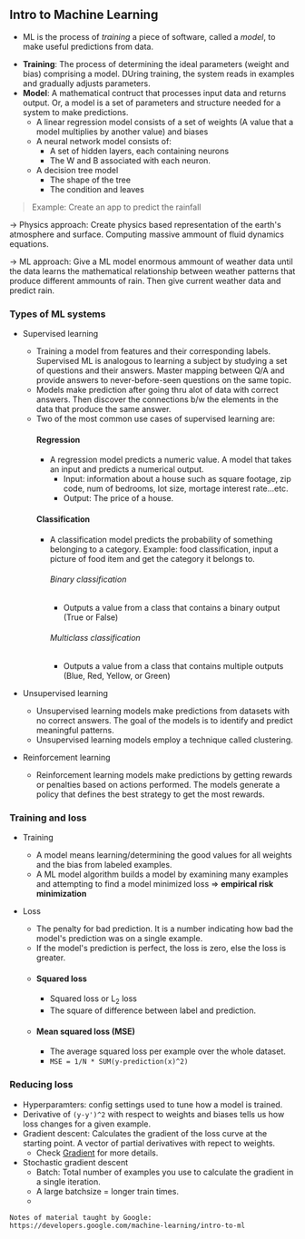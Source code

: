 ## Intro to Machine Learning
 
- ML is the process of *training* a piece of software, called a *model*, to make useful predictions from data.

+ **Training**: The process of determining the ideal parameters (weight and bias) comprising a model. DUring training, the system reads in examples and gradually adjusts parameters. 
+ **Model**: A mathematical contruct that processes input data and returns output. Or, a model is a set of parameters and structure needed for a system to make predictions. 
    + A linear regression model consists of a set of weights (A value that a model multiplies by another value) and biases
    + A neural network model consists of:
        * A set of hidden layers, each containing neurons
        * The W and B associated with each neuron.
    + A decision tree model 
        * The shape of the tree
        * The condition and leaves
> Example: Create an app to predict the rainfall

-> Physics approach: Create physics based representation of the earth's atmosphere and surface. Computing massive ammount of fluid dynamics equations. 

-> ML approach: Give a ML model enormous ammount of weather data until the data learns the mathematical relationship between weather patterns that produce different ammounts of rain. Then give current weather data and predict rain. 

### Types of ML systems

+ Supervised learning 
    - Training a model from features and their corresponding labels. Supervised ML is analogous to learning a subject by studying a set of questions and their answers. Master mapping between Q/A and provide answers to never-before-seen questions on the same topic. 
    - Models make prediction after going thru alot of data with correct answers. Then discover the connections b/w the elements in the data that produce the same answer. 
    - Two of the most common use cases of supervised learning are:
        #### Regression
        - A regression model predicts a numeric value. A model that takes an input and predicts a numerical output.
            - Input: information about a house such as square footage, zip code, num of bedrooms, lot size, mortage interest rate...etc.
            - Output: The price of a house.
        #### Classification 
        - A classification model predicts the probability of something belonging to a category. Example: food classification, input a picture of food item and get the category it belongs to. 
            ###### Binary classification
            - Outputs a value from a class that contains a binary output (True or False)
            ###### Multiclass classification 
            - Outputs a value from a class that contains multiple outputs (Blue, Red, Yellow, or Green)       

+ Unsupervised learning 
    - Unsupervised learning models make predictions from datasets with no correct answers. The goal of the models is to identify and predict meaningful patterns.
    - Unsupervised learning models employ a technique called clustering. 

+ Reinforcement learning
    - Reinforcement learning models make predictions by getting rewards or penalties based on actions performed. The models generate a policy that defines the best strategy to get the most rewards. 

### Training and loss

+ Training
    - A model means learning/determining the good values for all weights and the bias from labeled examples. 
    - A ML model algorithm builds a model by examining many examples and attempting to find a model minimized loss => **empirical risk minimization**
    
+ Loss
    - The penalty for bad prediction. It is a number indicating how bad the model's prediction was on a single example. 
    - If the model's prediction is perfect, the loss is zero, else the loss is greater. 
    - #### Squared loss
        - Squared loss or L<sub>2</sub> loss
        - The square of difference between label and prediction. 
    - #### Mean squared loss (MSE)
        - The average squared loss per example over the whole dataset. 
        - `MSE = 1/N * SUM(y-prediction(x)^2)`

### Reducing loss

+ Hyperparamters: config settings used to tune how a model is trained.
+ Derivative of `(y-y')^2` with respect to weights and biases tells us how loss changes for a given example.
+ Gradient descent: Calculates the gradient of the loss curve at the starting point. A vector of partial derivatives with repect to weights. 
    - Check [Gradient](https://github.com/Jdvakil/ml/tree/main/Prerequisites/math#gradient) for more details. 
+ Stochastic gradient descent
    - Batch: Total number of examples you use to calculate the gradient in a single iteration. 
    - A large batchsize = longer train times. 
    - 
```
Notes of material taught by Google: https://developers.google.com/machine-learning/intro-to-ml
```
